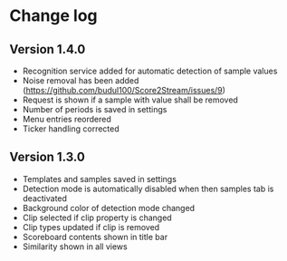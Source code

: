 # Change log

## Version 1.4.0

* Recognition service added for automatic detection of sample values
* Noise removal has been added (https://github.com/budul100/Score2Stream/issues/9)
* Request is shown if a sample with value shall be removed
* Number of periods is saved in settings
* Menu entries reordered
* Ticker handling corrected

## Version 1.3.0

* Templates and samples saved in settings
* Detection mode is automatically disabled when then samples tab is deactivated
* Background color of detection mode changed
* Clip selected if clip property is changed
* Clip types updated if clip is removed
* Scoreboard contents shown in title bar
* Similarity shown in all views